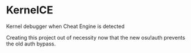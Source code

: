 # KernelCE
Kernel debugger when Cheat Engine is detected

Creating this project out of necessity now that the new osu!auth prevents the old auth bypass.


